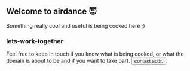 ## Welcome to airdance 😇

Something really cool and useful is being cooked here ;)

### lets-work-together

Feel free to keep in touch if you know what is being cooked, or what the domain is about to be and if you want to take part.
 <button onclick='alert("yo@air@dnc#gmail@com".replaceAll("@", ".").replaceAll("#", "@"))'>contact addr.</button>.
